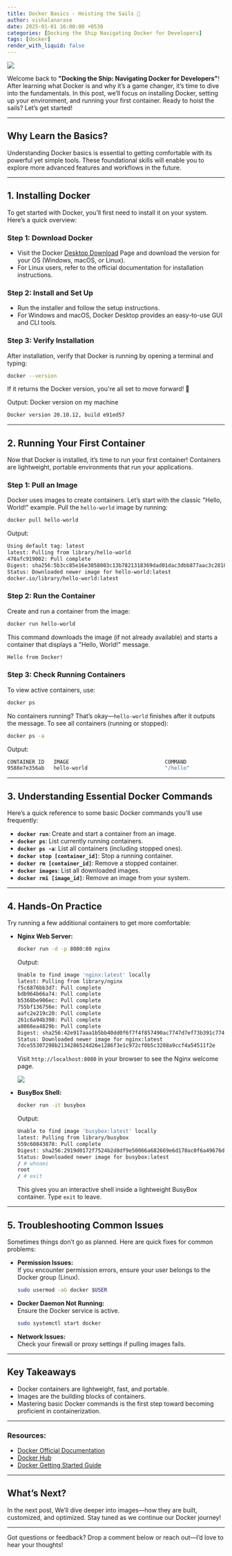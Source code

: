 ```yaml
---
title: Docker Basics - Hoisting the Sails 🚢
author: vishalanarase
date: 2025-01-01 16:00:00 +0530
categories: [Docking the Ship Navigating Docker for Developers]
tags: [docker]
render_with_liquid: false
---
```


![](assets/images/docker/title/hoisting-sail.png)

Welcome back to **"Docking the Ship: Navigating Docker for Developers"**! After learning what Docker is and why it’s a game changer, it’s time to dive into the fundamentals. In this post, we’ll focus on installing Docker, setting up your environment, and running your first container. Ready to hoist the sails? Let’s get started!  

---

## **Why Learn the Basics?**  
Understanding Docker basics is essential to getting comfortable with its powerful yet simple tools. These foundational skills will enable you to explore more advanced features and workflows in the future.  

---

## **1. Installing Docker**  

To get started with Docker, you’ll first need to install it on your system. Here’s a quick overview:  

### **Step 1: Download Docker**  
- Visit the Docker [Desktop Download](https://www.docker.com/products/docker-desktop/) Page and download the version for your OS (Windows, macOS, or Linux).  
- For Linux users, refer to the official documentation for installation instructions.  

### **Step 2: Install and Set Up**  
- Run the installer and follow the setup instructions.  
- For Windows and macOS, Docker Desktop provides an easy-to-use GUI and CLI tools.  

### **Step 3: Verify Installation**  
After installation, verify that Docker is running by opening a terminal and typing:  

```bash
docker --version
```  

If it returns the Docker version, you're all set to move forward! 🚀  


Output: Docker version on my machine
```bash
Docker version 20.10.12, build e91ed57
```

---

## **2. Running Your First Container**  

Now that Docker is installed, it’s time to run your first container! Containers are lightweight, portable environments that run your applications.  

### **Step 1: Pull an Image**  
Docker uses images to create containers. Let’s start with the classic "Hello, World!" example. Pull the `hello-world` image by running:  

```bash
docker pull hello-world
```
Output:
```bash
Using default tag: latest
latest: Pulling from library/hello-world
478afc919002: Pull complete
Digest: sha256:5b3cc85e16e3058003c13b7821318369dad01dac3dbb877aac3c28182255c724
Status: Downloaded newer image for hello-world:latest
docker.io/library/hello-world:latest
```

### **Step 2: Run the Container**  
Create and run a container from the image:  

```bash
docker run hello-world
```

This command downloads the image (if not already available) and starts a container that displays a "Hello, World!" message.  

```bash
Hello from Docker!
 ```

### **Step 3: Check Running Containers**  
To view active containers, use:  

```bash
docker ps
``` 

No containers running? That’s okay—`hello-world` finishes after it outputs the message. To see all containers (running or stopped):  

```bash
docker ps -a
```
Output:
```bash
CONTAINER ID   IMAGE                               COMMAND                  CREATED          STATUS                        PORTS                               NAMES
9588e7e356ab   hello-world                         "/hello"                 21 minutes ago   Exited (0) 21 minutes ago                                         jovial_dirac
```
---

## **3. Understanding Essential Docker Commands**  

Here’s a quick reference to some basic Docker commands you’ll use frequently:  

- **`docker run`**: Create and start a container from an image.  
- **`docker ps`**: List currently running containers.  
- **`docker ps -a`**: List all containers (including stopped ones).  
- **`docker stop [container_id]`**: Stop a running container.  
- **`docker rm [container_id]`**: Remove a stopped container.  
- **`docker images`**: List all downloaded images.  
- **`docker rmi [image_id]`**: Remove an image from your system.  

---

## **4. Hands-On Practice**  

Try running a few additional containers to get more comfortable:  

- **Nginx Web Server:**  
  
  ```bash
  docker run -d -p 8080:80 nginx
  ```
  Output:
  ```bash
  Unable to find image 'nginx:latest' locally
  latest: Pulling from library/nginx
  f5c6876bb3d7: Pull complete
  bdb964b66a74: Pull complete
  b5368be906ec: Pull complete
  755bf136756e: Pull complete
  aafc2e219c20: Pull complete
  261c6a94b398: Pull complete
  a8066ea4829b: Pull complete
  Digest: sha256:42e917aaa1b5bb40dd0f6f7f4f857490ac7747d7ef73b391c774a41a8b994f15
  Status: Downloaded newer image for nginx:latest
  7dce55307298b2134286524d26e1286f3e1c972cf0b5c3208a9ccf4a54511f2e
  ```

  Visit `http://localhost:8080` in your browser to see the Nginx welcome page.  

  ![](assets/images/docker/nginx-welcome.png)

- **BusyBox Shell:**  
  
  ```bash
  docker run -it busybox
  ```
  Output:
  ```bash
  Unable to find image 'busybox:latest' locally
  latest: Pulling from library/busybox
  559c60843878: Pull complete
  Digest: sha256:2919d0172f7524b2d8df9e50066a682669e6d170ac0f6a49676d54358fe970b5
  Status: Downloaded newer image for busybox:latest
  / # whoami
  root
  / # exit
  ```

  This gives you an interactive shell inside a lightweight BusyBox container. Type `exit` to leave.  

---

## **5. Troubleshooting Common Issues**  

Sometimes things don’t go as planned. Here are quick fixes for common problems:  

- **Permission Issues:**  
  If you encounter permission errors, ensure your user belongs to the Docker group (Linux).  
  
  ```bash
  sudo usermod -aG docker $USER
  ```

- **Docker Daemon Not Running:**  
  Ensure the Docker service is active.  
  
  ```bash
  sudo systemctl start docker
  ```  

- **Network Issues:**  
  Check your firewall or proxy settings if pulling images fails.  

---

## **Key Takeaways**  
- Docker containers are lightweight, fast, and portable.  
- Images are the building blocks of containers.  
- Mastering basic Docker commands is the first step toward becoming proficient in containerization.  

---

### Resources:
- [Docker Official Documentation](https://docs.docker.com/)
- [Docker Hub](https://hub.docker.com/)
- [Docker Getting Started Guide](https://docs.docker.com/get-started/)

---
## **What’s Next?**  

In the next post, We’ll dive deeper into images—how they are built, customized, and optimized. Stay tuned as we continue our Docker journey!  

---

Got questions or feedback? Drop a comment below or reach out—I’d love to hear your thoughts!
